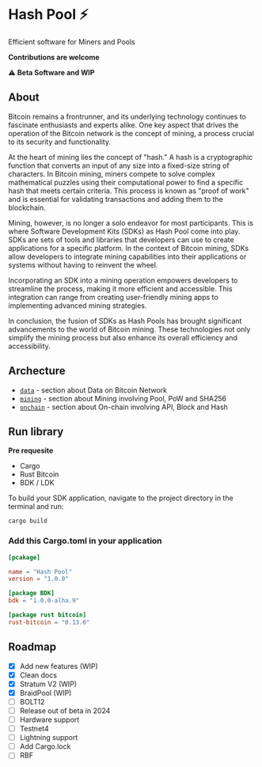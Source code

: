# Hash Pool ⚡

Efficient software for Miners and Pools

**Contributions are welcome**

⚠️ **Beta Software and WIP**

## About

Bitcoin remains a frontrunner, and its underlying technology continues to fascinate enthusiasts and experts alike. One key aspect that drives the operation of the Bitcoin network is the concept of mining, a process crucial to its security and functionality.

At the heart of mining lies the concept of "hash." A hash is a cryptographic function that converts an input of any size into a fixed-size string of characters. In Bitcoin mining, miners compete to solve complex mathematical puzzles using their computational power to find a specific hash that meets certain criteria. This process is known as "proof of work" and is essential for validating transactions and adding them to the blockchain.

Mining, however, is no longer a solo endeavor for most participants. This is where Software Development Kits (SDKs) as Hash Pool come into play. SDKs are sets of tools and libraries that developers can use to create applications for a specific platform. In the context of Bitcoin mining, SDKs allow developers to integrate mining capabilities into their applications or systems without having to reinvent the wheel.

Incorporating an SDK into a mining operation empowers developers to streamline the process, making it more efficient and accessible. This integration can range from creating user-friendly mining apps to implementing advanced mining strategies.

In conclusion, the fusion of SDKs as Hash Pools has brought significant advancements to the world of Bitcoin mining. These technologies not only simplify the mining process but also enhance its overall efficiency and accessibility.

## Archecture

- [`data`](https://github.com/AreaLayer/HashPool/tree/main/src/data) - section about Data on Bitcoin Network
- [`mining`](https://github.com/AreaLayer/HashPool/tree/main/src/mining) - section about Mining involving Pool, PoW and SHA256
- [`onchain`](https://github.com/AreaLayer/HashPool/tree/main/src/on-chain) - section about On-chain involving API, Block and Hash

## Run library

**Pre requesite**

- Cargo
- Rust Bitcoin
- BDK / LDK

To build your SDK application, navigate to the project directory in the terminal and run:

```cargo
cargo build
```

### Add this Cargo.toml in your application

```Cargo.toml
[pcakage]

name = "Hash Pool"
version = "1.0.0"

[package BDK]
bdk = "1.0.0-alha.9"

[package rust bitcoin]
rust-bitcoin = "0.13.0"
```

## Roadmap

- [x] Add new features (WIP)
- [x] Clean docs
- [x] Stratum V2 (WIP)
- [x] BraidPool (WIP)
- [ ] BOLT12
- [ ] Release out of beta in 2024
- [ ] Hardware support
- [ ] Testnet4
- [ ] Lightning support
- [ ] Add Cargo.lock
- [ ] RBF
